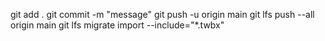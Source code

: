 git add .
git commit -m "message"
git push -u origin main
git lfs push --all origin main
git lfs migrate import --include="*.twbx"